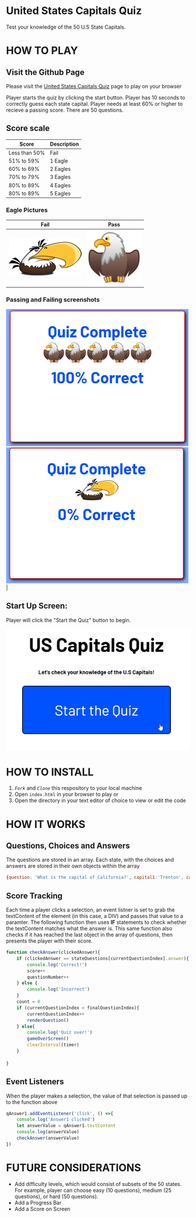 # United States Capitals Quiz

Test your knowledge of the 50 U.S State Capitals.

# HOW TO PLAY
## Visit the Github Page
Please visit the [United States Capitals Quiz](https://mauricechevez.github.io/US-CAPITALS-QUIZ/) page to play on your browser

Player starts the quiz by clicking the start button. Player has 10 seconds to correctly guess each state capital. Player needs at least 60% or higher to recieve a passing score. There are 50 questions. 
## Score scale
| Score      | Description |
| ----------- | ----------- |
|Less than 50%    |     Fail   |
|51% to 59%       | 1 Eagle     |
|60% to 69%       | 2 Eagles    |
|70% to 79%       | 3 Eagles     |
|80% to 89%       | 4 Eagles     |
|80% to 89%       | 5 Eagles     |

### Eagle Pictures
| Fail | Pass |
| ----------- | ----------- |
| ![Fail Eagle](/img/Mighty_Eagle_sm.png)| ![Pass Eagle](/img/eagle-sm_md.png)| 

### Passing and Failing screenshots
 ![Pass Screenshot](/img/Pass_Screenshot.png) ![Fail Screenshot](/img/Fail_Screenshot.png)| 

## Start Up Screen:
Player will click the "Start the Quiz" button to begin.

![Start Screen](/img/Start-Screen.png)

# HOW TO INSTALL

1. *`Fork`* and *`Clone`* this respository to your local machine
2. Open `index.html` in your browser to play or 
3. Open the directory in your text editor of choice to view or edit the code

# HOW IT WORKS

## Questions, Choices and Answers
The questions are stored in an array. Each state, with the choices and answers are stored in their own objects within the array
```javascript
{question: 'What is the capital of California?', capital1:'Trenton', capital2:'Santa Fe',capital3:'Sacramento',answer:'Sacramento',}
```

## Score Tracking
Each time a player clicks a selection, an event listner is set to grab the textContent of the element (in this case, a DIV) and passes that value to a paramter. The following function then uses **IF** statements to check whether the textContent matches what the answer is. This same function also checks if it has reached the last object in the array of questions, then presents the player with their score.
```javascript
function checkAnswer(clickedAnswer){
    if (clickedAnswer == stateQuestions[currentQuestionIndex].answer){
        console.log('Correct!')
        score++
        questionNumber++
    } else {
        console.log('Incorrect')
    } 
    count = 0
    if (currentQuestionIndex < finalQuestionIndex){
        currentQuestionIndex++
        renderQuestion()
    } else{
        console.log('Quiz over!')
        gameOverScreen()
        clearInterval(timer)
    }
        
}
```
## Event Listeners
When the player makes a selection, the value of that selection is passed up to the function above
```javascript
qAnswer1.addEventListener('click', () =>{
    console.log('Answer1 clicked')
    let answerValue = qAnswer1.textContent
    console.log(answerValue)
    checkAnswer(answerValue)
})
```

# FUTURE CONSIDERATIONS

* Add difficulty levels, which would consist of subsets of the 50 states. For example, player can choose easy (10 questions), medium (25 questions), or hard (50 questions).
* Add a Progress Bar
* Add a Score on Screen
